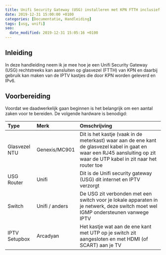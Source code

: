 ```yaml
---
title: Unifi Security Gateway (USG) installeren met KPN FTTH inclusief IPTV en IPv6
date: 2019-12-31 15:00:00 +0100
categories: [Documentatie, Handleiding]
tags: [usg, unifi]
seo:
  date_modified: 2019-12-31 15:05:16 +0100
---
```


## Inleiding

In deze handleiding neem ik je mee hoe je een Unifi Security Gateway (USG) rechtstreeks kan aansluiten op glasvezel (FTTH) van KPN en daarbij gebruik kan maken van de IPTV kastjes die door KPN worden geleverd en IPv6.

## Voorbereiding

Voordat we daadwerkelijk gaan beginnen is het belangrijk om een aantal zaken voor te bereiden. De volgende hardware is benodigd:

|Type|Merk|Omschrijving
|:----|:--|:--|
|Glasvezel NTU|Genexis/MC901|Dit is het kastje (vaak in de meterkast) waar aan de ene kant de glasvezel kabel in gaat en waar een RJ45 aansluiting op zit waar de UTP kabel in zit naar het router toe|
|USG Router|Unifi|Dit is de Unifi security gateway (USG) dit internet en IPTV verzorgt|
|Switch|Unifi / anders|De USG zit verbonden met een switch voor je lokale apparaten in je netwerk, deze switch moet wel IGMP ondersteunen vanwege IPTV|
|IPTV Setupbox|Arcadyan|Het kastje wat aan de ene kant met UTP op je switch zit aangesloten en met HDMI (of SCART) aan je TV|

